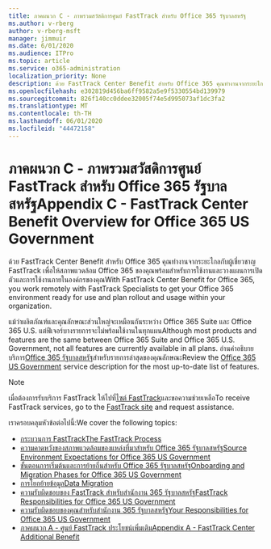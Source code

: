 ```yaml
---
title: ภาคผนวก C - ภาพรวมสวัสดิการศูนย์ FastTrack สําหรับ Office 365 รัฐบาลสหรัฐ
ms.author: v-rberg
author: v-rberg-msft
manager: jimmuir
ms.date: 6/01/2020
ms.audience: ITPro
ms.topic: article
ms.service: o365-administration
localization_priority: None
description: ด้วย FastTrack Center Benefit สําหรับ Office 365 คุณทํางานจากระยะไกลกับผู้เชี่ยวชาญ FastTrack เพื่อให้สภาพแวดล้อม Office 365 ของคุณพร้อมสําหรับการใช้งานและวางแผนการเปิดตัวและการใช้งานภายในองค์กรของคุณ
ms.openlocfilehash: e302819d456ba6ff9582a5e9f5330554bd139979
ms.sourcegitcommit: 826f140cc0ddee32005f74e5d995073af1dc3fa2
ms.translationtype: MT
ms.contentlocale: th-TH
ms.lasthandoff: 06/01/2020
ms.locfileid: "44472158"
---
```

# <a name="appendix-c---fasttrack-center-benefit-overview-for-office-365-us-government"></a><span data-ttu-id="f2be6-103">ภาคผนวก C - ภาพรวมสวัสดิการศูนย์ FastTrack สําหรับ Office 365 รัฐบาลสหรัฐ</span><span class="sxs-lookup"><span data-stu-id="f2be6-103">Appendix C - FastTrack Center Benefit Overview for Office 365 US Government</span></span>

<span data-ttu-id="f2be6-104">ด้วย FastTrack Center Benefit สําหรับ Office 365 คุณทํางานจากระยะไกลกับผู้เชี่ยวชาญ FastTrack เพื่อให้สภาพแวดล้อม Office 365 ของคุณพร้อมสําหรับการใช้งานและวางแผนการเปิดตัวและการใช้งานภายในองค์กรของคุณ</span><span class="sxs-lookup"><span data-stu-id="f2be6-104">With FastTrack Center Benefit for Office 365, you work remotely with FastTrack Specialists to get your Office 365 environment ready for use and plan rollout and usage within your organization.</span></span> 
  
<span data-ttu-id="f2be6-105">แม้ว่าผลิตภัณฑ์และคุณลักษณะส่วนใหญ่จะเหมือนกันระหว่าง Office 365 Suite และ Office 365 U.S. แต่ฟีเจอร์บางรายการจะไม่พร้อมใช้งานในทุกแผน</span><span class="sxs-lookup"><span data-stu-id="f2be6-105">Although most products and features are the same between Office 365 Suite and Office 365 U.S. Government, not all features are currently available in all plans.</span></span> <span data-ttu-id="f2be6-106">อ่านคําอธิบายบริการ[Office 365 รัฐบาลสหรัฐ](https://aka.ms/aboutgovcloud)สําหรับรายการล่าสุดของคุณลักษณะ</span><span class="sxs-lookup"><span data-stu-id="f2be6-106">Review the [Office 365 US Government](https://aka.ms/aboutgovcloud) service description for the most up-to-date list of features.</span></span>

> [!NOTE]
> <span data-ttu-id="f2be6-107">เมื่อต้องการรับบริการ FastTrack ให้ไปที่[ไซต์ FastTrack](https://go.microsoft.com/fwlink/?linkid=780698)และขอความช่วยเหลือ</span><span class="sxs-lookup"><span data-stu-id="f2be6-107">To receive FastTrack services, go to the [FastTrack site](https://go.microsoft.com/fwlink/?linkid=780698) and request assistance.</span></span>  

<span data-ttu-id="f2be6-108">เราครอบคลุมหัวข้อต่อไปนี้:</span><span class="sxs-lookup"><span data-stu-id="f2be6-108">We cover the following topics:</span></span>
- [<span data-ttu-id="f2be6-109">กระบวนการ FastTrack</span><span class="sxs-lookup"><span data-stu-id="f2be6-109">The FastTrack Process</span></span>](O365-fasttrack-process.md) 
- [<span data-ttu-id="f2be6-110">ความคาดหวังของสภาพแวดล้อมของแหล่งที่มาสําหรับ Office 365 รัฐบาลสหรัฐ</span><span class="sxs-lookup"><span data-stu-id="f2be6-110">Source Environment Expectations for Office 365 US Government</span></span>](US-Gov-appendix-source-environment-expectations.md)   
- [<span data-ttu-id="f2be6-111">ขั้นตอนการเริ่มต้นและการย้ายถิ่นสําหรับ Office 365 รัฐบาลสหรัฐ</span><span class="sxs-lookup"><span data-stu-id="f2be6-111">Onboarding and Migration Phases for Office 365 US Government</span></span>](US-Gov-appendix-onboarding-and-migration.md)
- [<span data-ttu-id="f2be6-112">การโยกย้ายข้อมูล</span><span class="sxs-lookup"><span data-stu-id="f2be6-112">Data Migration</span></span>](O365-data-migration.md)    
- [<span data-ttu-id="f2be6-113">ความรับผิดชอบของ FastTrack สําหรับสํานักงาน 365 รัฐบาลสหรัฐ</span><span class="sxs-lookup"><span data-stu-id="f2be6-113">FastTrack Responsibilities for Office 365 US Government</span></span>](US-Gov-appendix-fasttrack-responsibilities.md)   
- [<span data-ttu-id="f2be6-114">ความรับผิดชอบของคุณสําหรับสํานักงาน 365 รัฐบาลสหรัฐ</span><span class="sxs-lookup"><span data-stu-id="f2be6-114">Your Responsibilities for Office 365 US Government</span></span>](US-Gov-appendix-your-responsibilities.md)    
- [<span data-ttu-id="f2be6-115">ภาคผนวก A - ศูนย์ FastTrack ประโยชน์เพิ่มเติม</span><span class="sxs-lookup"><span data-stu-id="f2be6-115">Appendix A - FastTrack Center Additional Benefit</span></span>](O365-fasttrack-additional-benefits.md)
